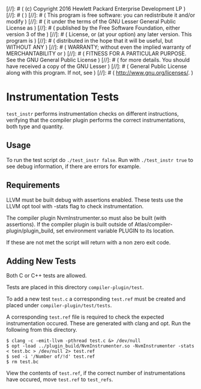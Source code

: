 [//]: # ( (c) Copyright 2016 Hewlett Packard Enterprise Development LP         )
[//]: # (                                                                      )
[//]: # ( This program is free software: you can redistribute it and/or modify )
[//]: # ( it under the terms of the GNU Lesser General Public License as       )
[//]: # ( published by the Free Software Foundation, either version 3 of the   )
[//]: # ( License, or (at your option) any later version. This program is      )
[//]: # ( distributed in the hope that it will be useful, but WITHOUT ANY      )
[//]: # ( WARRANTY; without even the implied warranty of MERCHANTABILITY or    )
[//]: # ( FITNESS FOR A PARTICULAR PURPOSE. See the GNU General Public License )
[//]: # ( for more details. You should have received a copy of the GNU Lesser  )
[//]: # ( General Public License along with this program. If not, see          )
[//]: # ( <http://www.gnu.org/licenses/>.                                      )

# Instrumentation Tests

`test_instr` performs instrumentation checks on different instructions, verifying
that the compiler plugin performs the correct instrumentations, both type and quantity.

## Usage

To run the test script do `./test_instr false`. Run with
`./test_instr true` to see debug information, if there are errors
for example.

## Requirements

LLVM must be built debug with assertions enabled. These tests use the LLVM
opt tool with -stats flag to check instrumentation.

The compiler plugin NvmInstrumenter.so must also be built (with assertions).
If the compiler plugin is built outside of Atlas/compiler-plugin/plugin_build,
set environment variable PLUGIN to its location.

If these are not met the script will return with a non zero exit code.

## Adding New Tests

Both C or C++ tests are allowed.

Tests are placed in this directory `compiler-plugin/test`.

To add a new test `test.c` a corresponding `test.ref` must be created
and placed under `compiler-plugin/test/tests`.

A corresponding `test.ref` file is required to check the expected instrumentation
occured. These are generated with clang and opt. Run the following from this directory.

    $ clang -c -emit-llvm -pthread test.c &> /dev/null
    $ opt -load ../plugin_build/NvmInstrumenter.so -NvmInstrumenter -stats < test.bc > /dev/null 2> test.ref
    $ sed -i '/Number of/!d' test.ref
    $ rm test.bc

View the contents of `test.ref`, if the correct number of instrumentations have occured,
move `test.ref` to `test_refs`.

